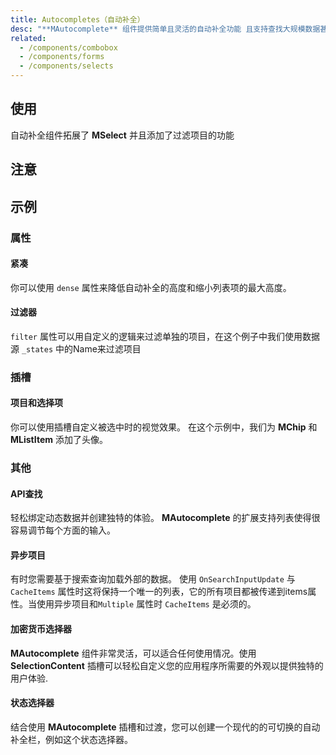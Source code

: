 ```yaml
---
title: Autocompletes（自动补全）
desc: "**MAutocomplete** 组件提供简单且灵活的自动补全功能 且支持查找大规模数据甚至是从API请求的动态数据"
related:
  - /components/combobox
  - /components/forms
  - /components/selects
---
```


## 使用

自动补全组件拓展了 **MSelect** 并且添加了过滤项目的功能

<autocomplete-usage></autocomplete-usage>

## 注意

<masa-alerts type="error" content="当使用一个Object(对象) 作为**Items**的属性时，你必须使用**ItemText**和**ItemValue**与传入的对象关联起来。 这些值默认为 **Text** 和 **Value** 且可以更改。"></masa-alerts>

<masa-alerts type="warning" content="**MenuProps** 的 **Auto** 属性只支持默认输入样式。"></masa-alerts>

<masa-alerts type="info" content="浏览器自动补全默认设置为关闭，可能因不同的浏览器而变化或忽略。 **[MDN](https://developer.mozilla.org/en-US/docs/Web/Security/Securing_your_site/Turning_off_form_autocompletion)**"></masa-alerts>

## 示例

### 属性

#### 紧凑

你可以使用 `dense` 属性来降低自动补全的高度和缩小列表项的最大高度。

<masa-example file="Examples.components.autocomplete.Dense"></masa-example>

#### 过滤器

`filter` 属性可以用自定义的逻辑来过滤单独的项目，在这个例子中我们使用数据源 `_states` 中的Name来过滤项目

<masa-example file="Examples.components.autocomplete.Filter"></masa-example>

### 插槽

#### 项目和选择项

你可以使用插槽自定义被选中时的视觉效果。 在这个示例中，我们为 **MChip** 和 **MListItem** 添加了头像。

<masa-example file="Examples.components.autocomplete.ItemAndSelection"></masa-example>

### 其他

#### API查找

轻松绑定动态数据并创建独特的体验。 **MAutocomplete** 的扩展支持列表使得很容易调节每个方面的输入。

<masa-example file="Examples.components.autocomplete.ApiSearch"></masa-example>

#### 异步项目

有时您需要基于搜索查询加载外部的数据。 使用 `OnSearchInputUpdate` 与 `CacheItems` 属性时这将保持一个唯一的列表，它的所有项目都被传递到items属性。当使用异步项目和`Multiple` 属性时 `CacheItems` 是必须的。

<masa-example file="Examples.components.autocomplete.AsynchronousItems"></masa-example>

#### 加密货币选择器

**MAutocomplete** 组件非常灵活，可以适合任何使用情况。使用 **SelectionContent** 插槽可以轻松自定义您的应用程序所需要的外观以提供独特的用户体验. 

<masa-example file="Examples.components.autocomplete.CryptocurrencySelector"></masa-example>

#### 状态选择器

结合使用 **MAutocomplete** 插槽和过渡，您可以创建一个现代的的可切换的自动补全栏，例如这个状态选择器。

<masa-example file="Examples.components.autocomplete.StateSelector"></masa-example>

